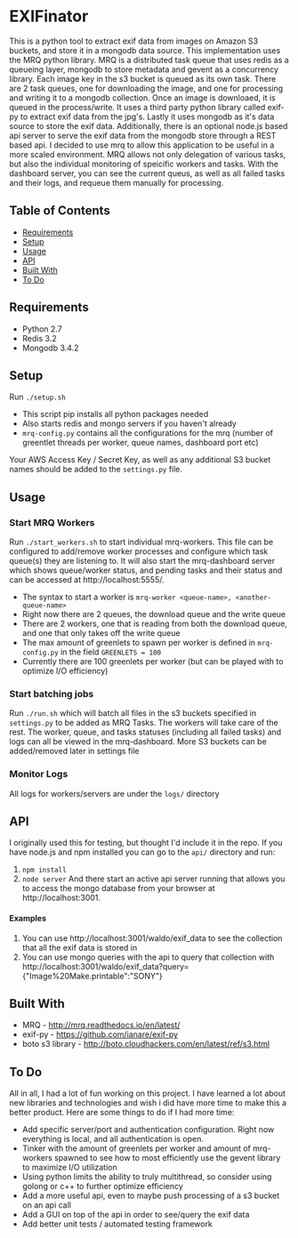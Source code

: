 # EXIFinator
This is a python tool to extract exif data from images on Amazon S3 buckets, and store it in a mongodb data source. This implementation uses the MRQ python library. MRQ is a distributed task queue that uses redis as a queueing layer, mongodb to store metadata and gevent as a concurrency library. Each image key in the s3 bucket is queued as its own task. There are 2 task queues, one for downloading the image, and one for processing and writing it to a mongodb collection. Once an image is downloaed, it is queued in the process/write. It uses a third party python library called exif-py to extract exif data from the jpg's. Lastly it uses mongodb as it's data source to store the exif data. Additionally, there is an optional node.js based api server to serve the exif data from the mongodb store through a REST based api. I decided to use mrq to allow this application to be useful in a more scaled environment. MRQ allows not only delegation of various tasks, but also the individual monitoring of speicific workers and tasks. With the dashboard server, you can see the current queus, as well as all failed tasks and their logs, and requeue them manually for processing. 

## Table of Contents

- [Requirements](#requirements)
- [Setup](#setup)
- [Usage](#usage)
- [API](#api)
- [Built With](#built-with)
- [To Do](#to-do)

## Requirements
* Python 2.7
* Redis 3.2
* Mongodb 3.4.2

## Setup

Run `./setup.sh`
* This script pip installs all python packages needed
* Also starts redis and mongo servers if you haven't already
* `mrq-config.py` contains all the configurations for the mrq (number of greentlet threads per worker, queue names, dashboard port etc)

Your AWS Access Key / Secret Key, as well as any additional S3 bucket names should be added to the `settings.py` file.
  
## Usage
### Start MRQ Workers
Run `./start_workers.sh` to start individual mrq-workers. This file can be configured to add/remove worker processes and configure which task queue(s) they are listening to. It will also start the mrq-dashboard server which shows queue/worker status, and pending tasks and their status and can be accessed at http://localhost:5555/.
* The syntax to start a worker is `mrq-worker <queue-name>, <another-queue-name>`
* Right now there are 2 queues, the download queue and the write queue
* There are 2 workers, one that is reading from both the download queue, and one that only takes off the write queue
* The max amount of greenlets to spawn per worker is defined in `mrq-config.py` in the field `GREENLETS = 100`
* Currently there are 100 greenlets per worker (but can be played with to optimize I/O efficiency)

### Start batching jobs
Run `./run.sh` which will batch all files in the s3 buckets specified in `settings.py` to be added as MRQ Tasks. The workers will take care of the rest. The worker, queue, and tasks statuses (including all failed tasks) and logs can all be viewed in the mrq-dashboard. More S3 buckets can be added/removed later in settings file

### Monitor Logs
All logs for workers/servers are under the `logs/` directory

## API
I originally used this for testing, but thought I'd include it in the repo. If you have node.js and npm installed you can go to the `api/` directory and run:
1. `npm install`
2. `node server`
And there start an active api server running that allows you to access the mongo database from your browser at http://localhost:3001.

#### Examples
1. You can use http://localhost:3001/waldo/exif_data to see the collection that all the exif data is stored in
2. You can use mongo queries with the api to query that collection with http://localhost:3001/waldo/exif_data?query={"Image%20Make.printable":"SONY"}

## Built With
* MRQ - http://mrq.readthedocs.io/en/latest/
* exif-py - https://github.com/ianare/exif-py
* boto s3 library - http://boto.cloudhackers.com/en/latest/ref/s3.html

## To Do
All in all, I had a lot of fun working on this project. I have learned a lot about new libraries and technologies and wish i did have more time to make this a better product. Here are some things to do if I had more time:
* Add specific server/port and authentication configuration. Right now everything is local, and all authentication is open.
* Tinker with the amount of greenlets per worker and amount of mrq-workers spawned to see how to most efficiently use the gevent library to maximize I/O utilization
* Using python limits the ability to truly multithread, so consider using golong or c++ to further optimize efficiency
* Add a more useful api, even to maybe push processing of a s3 bucket on an api call
* Add a GUI on top of the api in order to see/query the exif data
* Add better unit tests / automated testing framework
